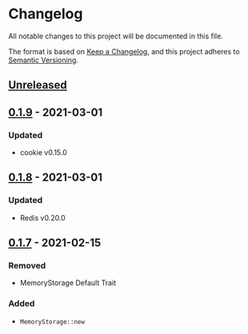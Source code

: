 # Changelog

All notable changes to this project will be documented in this file.

The format is based on [Keep a Changelog](https://keepachangelog.com/en/1.0.0/),
and this project adheres to [Semantic Versioning](https://semver.org/spec/v2.0.0.html).

## [Unreleased]

## [0.1.9] - 2021-03-01

### Updated

* cookie v0.15.0

## [0.1.8] - 2021-03-01

### Updated

* Redis v0.20.0

## [0.1.7] - 2021-02-15

### Removed

* MemoryStorage Default Trait

### Added

* `MemoryStorage::new`

[Unreleased]: https://github.com/viz-rs/path-tree/compare/v0.1.9...HEAD
[0.1.9]: https://github.com/viz-rs/path-tree/compare/v0.1.8...v0.1.9
[0.1.8]: https://github.com/viz-rs/path-tree/releases/tag/v0.1.8
[0.1.7]: https://github.com/viz-rs/path-tree/releases/tag/v0.1.7
[0.1.6]: https://github.com/viz-rs/path-tree/releases/tag/v0.1.6
